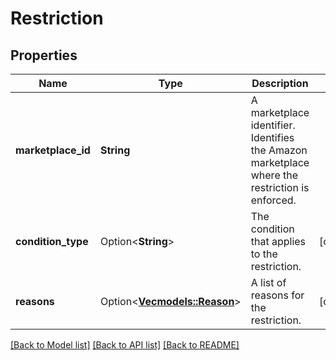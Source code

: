 # Restriction

## Properties

Name | Type | Description | Notes
------------ | ------------- | ------------- | -------------
**marketplace_id** | **String** | A marketplace identifier. Identifies the Amazon marketplace where the restriction is enforced. | 
**condition_type** | Option<**String**> | The condition that applies to the restriction. | [optional]
**reasons** | Option<[**Vec<models::Reason>**](Reason.md)> | A list of reasons for the restriction. | [optional]

[[Back to Model list]](../README.md#documentation-for-models) [[Back to API list]](../README.md#documentation-for-api-endpoints) [[Back to README]](../README.md)


